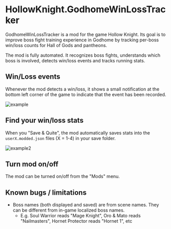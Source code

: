# HollowKnight.GodhomeWinLossTracker

GodhomeWinLossTracker is a mod for the game Hollow Knight. Its goal is to improve boss fight training experience in Godhome by tracking per-boss win/loss counts for Hall of Gods and pantheons.

The mod is fully automated. It recognizes boss fights, understands which boss is involved, detects win/loss events and tracks running stats.


## Win/Loss events

Whenever the mod detects a win/loss, it shows a small notification at the bottom left corner of the game to indicate that the event has been recorded.

![example](https://user-images.githubusercontent.com/14790745/174503620-b0abda40-e43f-4e45-bbdb-0d59eb18007d.png)


## Find your win/loss stats

When you "Save & Quite", the mod automatically saves stats into the `userX.modded.json` files (X = 1-4) in your save folder.

![example2](https://user-images.githubusercontent.com/14790745/174503737-971c36de-980c-406c-b050-cae6fba8f90f.png)


## Turn mod on/off

The mod can be turned on/off from the "Mods" menu.


## Known bugs / limitations

* Boss names (both displayed and saved) are from scene names. They can be different from in-game localized boss names.
  * E.g. Soul Warrior reads "Mage Knight", Oro & Mato reads "Nailmasters", Hornet Protector reads "Hornet 1", etc
